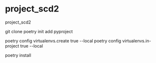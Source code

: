# project_scd2
project_scd2

git clone
poetry init
add pyproject

poetry config virtualenvs.create true --local
poetry config virtualenvs.in-project true --local

poetry install
